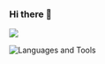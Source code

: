 
### Hi there 👋

<picture>
  <source
    srcset="https://github-readme-stats.vercel.app/api?username=JustnotJinx&show_icons=true&theme=dark"
    media="(prefers-color-scheme: dark)"
  />
  <source
    srcset="https://github-readme-stats.vercel.app/api?username=JustnotJinx&show_icons=true"
    media="(prefers-color-scheme: light), (prefers-color-scheme: no-preference)"
  />
  <img src="https://github-readme-stats.vercel.app/api?username=JustnotJinx&show_icons=true" />
</picture>


![Languages and Tools](https://skillicons.dev/icons?i=php,html,css,js,git,github,nodejs,vscode,discord,docker)

